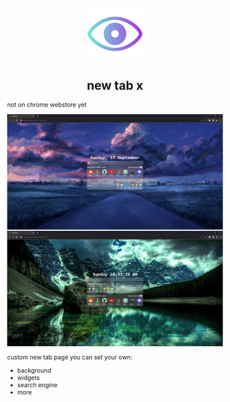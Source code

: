 <div align="center">
  <img src="./assets/logo.svg" width="128px" height="128px" />
  <h1>new tab x</h1>
</div>

not on chrome webstore yet

<div align="center">
  
  <img src="example-1.png">

  <img src="example-2.png">
  
</div>

custom new tab page you can set your own:

- background
- widgets
- search engine
- more
